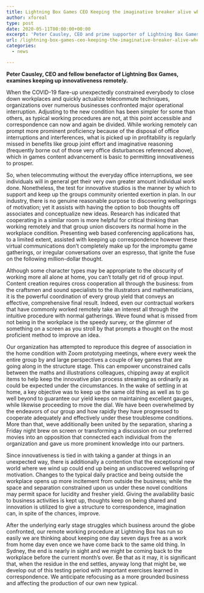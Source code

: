 ```yaml
---
title: Lightning Box Games CEO Keeping the imaginative breaker alive when working from home
author: xforeal 
type: post
date: 2020-05-11T00:00:00+00:00
excerpt: 'Peter Causley, CEO and prime supporter of Lightning Box Games, talks about keeping up innovativeness remotely '
url: /lightning-box-games-ceo-keeping-the-imaginative-breaker-alive-when-working-from-home/
categories:
  - news

---
```

**Peter Causley, CEO and fellow benefactor of Lightning Box Games, examines keeping up innovativeness remotely.** 

When the COVID-19 flare-up unexpectedly constrained everybody to close down workplaces and quickly actualize telecommute techniques, organizations over numerous businesses confronted major operational interruption. Adjusting to the new condition has been simpler for some than others, as typical working procedures are not, at this point accessible and correspondence can now and again be divided. While working remotely can prompt more prominent proficiency because of the disposal of office interruptions and interferences, what is picked up in profitability is regularly missed in benefits like group joint effort and imaginative reasoning (frequently borne out of those very office disturbances referenced above), which in games content advancement is basic to permitting innovativeness to prosper. 

So, when telecommuting without the everyday office interruptions, we see individuals will in general get their very own greater amount individual work done. Nonetheless, the test for innovative studios is the manner by which to support and keep up the groups community oriented exertion in plan. In our industry, there is no genuine reasonable purpose to discovering wellsprings of motivation; yet it assists with having the option to bob thoughts off associates and conceptualize new ideas. Research has indicated that cooperating in a similar room is more helpful for critical thinking than working remotely and that group union discovers its normal home in the workplace condition. Presenting web based conferencing applications has, to a limited extent, assisted with keeping up correspondence however these virtual communications don&#8217;t completely make up for the impromptu game gatherings, or irregular conversations over an espresso, that ignite the fuse on the following million-dollar thought. 

Although some character types may be appropriate to the obscurity of working more all alone at home, you can&#8217;t totally get rid of group input. Content creation requires cross cooperation all through the business: from the craftsmen and sound specialists to the illustrators and mathematicians, it is the powerful coordination of every group yield that conveys an effective, comprehensive final result. Indeed, even our contractual workers that have commonly worked remotely take an interest all through the intuitive procedure with normal gatherings. Weve found what is missed from not being in the workplace is the speedy survey, or the glimmer of something on a screen as you stroll by that prompts a thought on the most proficient method to improve an idea. 

Our organization has attempted to reproduce this degree of association in the home condition with Zoom prototyping meetings, where every week the entire group by and large perspectives a couple of key games that are going along in the structure stage. This can empower unconstrained calls between the maths and illustrations colleagues, chipping away at explicit items to help keep the innovative plan process streaming as ordinarily as could be expected under the circumstances. In the wake of settling in at home, a key objective was to keep up the same old thing as well as to go well beyond to guarantee our yield keeps on maintaining excellent gauges, while likewise proceeding to move the dial. We have been overwhelmed by the endeavors of our group and how rapidly they have progressed to cooperate adequately and effectively under these troublesome conditions. More than that, weve additionally been united by the separation, sharing a Friday night brew on screen or transforming a discussion on our preferred movies into an opposition that connected each individual from the organization and gave us more prominent knowledge into our partners. 

Since innovativeness is tied in with taking a gander at things in an unexpected way, there is additionally a contention that the exceptional new world where we wind up could end up being an undiscovered wellspring of motivation. Changes to the typical daily practice and being outside the workplace opens up more incitement from outside the business; while the space and separation constrained upon us under these novel conditions may permit space for lucidity and fresher yield. Giving the availability basic to business activities is kept up, thoughts keep on being shared and innovation is utilized to give a structure to correspondence, imagination can, in spite of the chances, improve. 

After the underlying early stage struggles which business around the globe confronted, our remote working procedure at Lightning Box has run so easily we are thinking about keeping one day seven days free as a work from home day even once we have come back to the same old thing. In Sydney, the end is nearly in sight and we might be coming back to the workplace before the current month&#8217;s over. Be that as it may, it is significant that, when the residue in the end settles, anyway long that might be, we develop out of this testing period with important exercises learned in correspondence. We anticipate refocusing as a more grounded business and affecting the production of our own new typical.